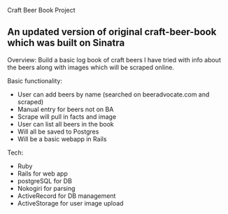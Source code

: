Craft Beer Book Project
## An updated version of original craft-beer-book which was built on Sinatra
Overview:
Build a basic log book of craft beers I have tried with info
about the beers along with images which will be scraped online.

Basic functionality:
- User can add beers by name (searched on beeradvocate.com and scraped)
- Manual entry for beers not on BA
- Scrape will pull in facts and image
- User can list all beers in the book
- Will all be saved to Postgres
- Will be a basic webapp in Rails

Tech:
- Ruby
- Rails for web app
- postgreSQL for DB
- Nokogiri for parsing
- ActiveRecord for DB management
- ActiveStorage for user image upload
